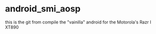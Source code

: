 android_smi_aosp
================

this is the git from compile the "vainilla" android for the Motorola's Razr I XT890 
